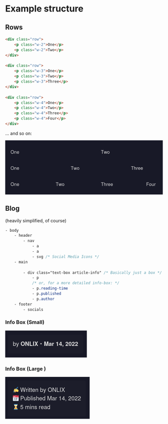 # Example structure
## Rows
```html
<div class="row">
    <p class="w-2">One</p>
    <p class="w-2">Two</p>
</div>

<div class="row">
    <p class="w-3">One</p>
    <p class="w-3">Two</p>
    <p class="w-3">Three</p>
</div>

<div class="row">
    <p class="w-4">One</p>
    <p class="w-4">Two</p>
    <p class="w-4">Three</p>
    <p class="w-4">Four</p>
</div>
```
... and so on:

![](media/rows.png)


## Blog
(heavily simplified, of course)
```css
- body
    - header
        - nav 
            - a
            - a
            - svg /* Social Media Icons */
    - main

        - div class="text-box article-info" /* Basically just a box */
            - p
            /* or, for a more detailed info-box: */
            - p.reading-time
            - p.published
            - p.author
    - footer
        - socials
```

### Info Box (Small)
![Info Box (Small)](media/infobox-small.png)

### Info Box (Large )
![Info Box (Large)](media/infobox-large.png)